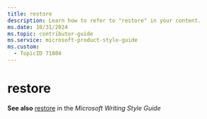 ```yaml
---
title: restore
description: Learn how to refer to "restore" in your content.
ms.date: 10/31/2024
ms.topic: contributor-guide
ms.service: microsoft-product-style-guide
ms.custom:
  - TopicID 71804
---
```



# restore

**See also** [restore](https://styleguides.azurewebsites.net/Styleguide/Read?id=2700&topicid=35675 "restore ") in the *Microsoft Writing Style Guide*

